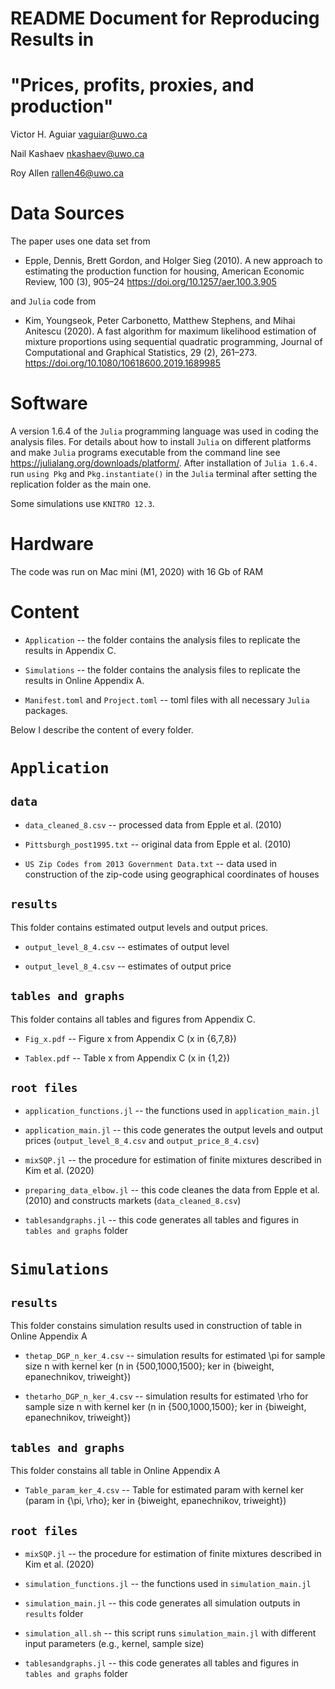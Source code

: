README Document for Reproducing Results in
==========================================
"Prices, profits, proxies, and production"
=============================================
Victor H. Aguiar
vaguiar@uwo.ca

Nail Kashaev
nkashaev@uwo.ca

Roy Allen
rallen46@uwo.ca

Data Sources
============

The paper uses one data set from

-   Epple, Dennis, Brett Gordon, and Holger Sieg (2010). A new approach to estimating
the production function for housing, American Economic Review, 100 (3), 905–24 <https://doi.org/10.1257/aer.100.3.905>

and `Julia` code from 

-   Kim, Youngseok, Peter Carbonetto, Matthew Stephens, and Mihai Anitescu (2020). A fast algorithm for maximum likelihood estimation of mixture proportions using sequential quadratic programming, Journal of Computational and Graphical Statistics, 29 (2), 261–273. <https://doi.org/10.1080/10618600.2019.1689985>

Software
========

A version 1.6.4 of the `Julia` programming language was used in coding the analysis files. For details about how to install `Julia` on different platforms and make `Julia` programs executable from the command line see <https://julialang.org/downloads/platform/>. After installation of `Julia 1.6.4.` run `using Pkg` and `Pkg.instantiate()` in the `Julia` terminal after setting the replication folder as the main one.

Some simulations use `KNITRO 12.3`.  

Hardware
========

The code was run on Mac mini (M1, 2020) with 16 Gb of RAM

Content
=======

-   `Application`  -- the folder contains the analysis files to replicate the results in Appendix C.

-   `Simulations`  -- the folder contains the analysis files to replicate the results in Online Appendix A.

-   `Manifest.toml` and `Project.toml`  -- toml files with all necessary `Julia` packages.


Below I describe the content of every folder.

`Application`
============

`data`
-----------

-   `data_cleaned_8.csv` -- processed data from Epple et al. (2010)

-   `Pittsburgh_post1995.txt` -- original data from Epple et al. (2010)

-   `US Zip Codes from 2013 Government Data.txt` -- data used in construction of the zip-code using geographical coordinates of houses

`results`
-----------

This folder contains estimated output levels and output prices.

-    `output_level_8_4.csv` -- estimates of output level

-    `output_level_8_4.csv` -- estimates of output price

`tables and graphs`
-----------

This folder contains all tables and figures from Appendix C.

-    `Fig_x.pdf` -- Figure x from Appendix C (x in {6,7,8})

-    `Tablex.pdf` -- Table x from Appendix C (x in {1,2})


`root files`
-----------

-    `application_functions.jl` -- the functions used in `application_main.jl`

-    `application_main.jl` -- this code generates the output levels and output prices (`output_level_8_4.csv` and `output_price_8_4.csv`)

-    `mixSQP.jl` -- the procedure for estimation of finite mixtures described in Kim et al. (2020)

-    `preparing_data_elbow.jl` -- this code cleanes the data from Epple et al. (2010) and constructs markets (`data_cleaned_8.csv`)

-    `tablesandgraphs.jl` --  this code generates all tables and figures in `tables and graphs` folder




`Simulations`
============

`results`
-----------
This folder constains simulation results used in construction of table in Online Appendix A
-    `thetap_DGP_n_ker_4.csv` -- simulation results for estimated \pi for sample size n with kernel ker (n in {500,1000,1500}; ker in {biweight, epanechnikov, triweight})

-    `thetarho_DGP_n_ker_4.csv` -- simulation results for estimated \rho for sample size n with kernel ker (n in {500,1000,1500}; ker in {biweight, epanechnikov, triweight})

`tables and graphs`
-----------
This folder constains all table in Online Appendix A
-    `Table_param_ker_4.csv` -- Table for estimated param with kernel ker (param in {\pi, \rho}; ker in {biweight, epanechnikov, triweight})


`root files`
-----------

-    `mixSQP.jl` -- the procedure for estimation of finite mixtures described in Kim et al. (2020)

-    `simulation_functions.jl` -- the functions used in `simulation_main.jl`

-    `simulation_main.jl` -- this code generates all simulation outputs in `results` folder

-    `simulation_all.sh` -- this script runs `simulation_main.jl` with different input parameters (e.g., kernel, sample size)

-    `tablesandgraphs.jl` --  this code generates all tables and figures in `tables and graphs` folder
